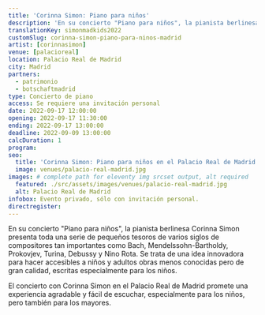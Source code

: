 ```yaml
---
title: 'Corinna Simon: Piano para niños'
description: 'En su concierto "Piano para niños", la pianista berlinesa Corinna Simon presenta toda una serie de pequeños tesoros de varios siglos.'
translationKey: simonmadkids2022
customSlug: corinna-simon-piano-para-ninos-madrid
artist: [corinnasimon]
venue: [palacioreal]
location: Palacio Real de Madrid
city: Madrid
partners:
  - patrimonio
  - botschaftmadrid
type: Concierto de piano
access: Se requiere una invitación personal
date: 2022-09-17 12:00:00
opening: 2022-09-17 11:30:00
ending: 2022-09-17 13:00:00
deadline: 2022-09-09 13:00:00
calcDuration: 1
program:
seo:
  title: 'Corinna Simon: Piano para niños en el Palacio Real de Madrid'
  image: venues/palacio-real-madrid.jpg
images: # complete path for eleventy img srcset output, alt required
  featured: ./src/assets/images/venues/palacio-real-madrid.jpg
  alt: Palacio Real de Madrid
infobox: Evento privado, sólo con invitación personal.
directregister:
---
```


En su concierto "Piano para niños", la pianista berlinesa Corinna Simon presenta toda una serie de pequeños tesoros de varios siglos de compositores tan importantes como Bach, Mendelssohn-Bartholdy, Prokovjev, Turina, Debussy y Nino Rota. Se trata de una idea innovadora para hacer accesibles a niños y adultos obras menos conocidas pero de gran calidad, escritas especialmente para los niños.

El concierto con Corinna Simon en el Palacio Real de Madrid promete una experiencia agradable y fácil de escuchar, especialmente para los niños, pero también para los mayores.
